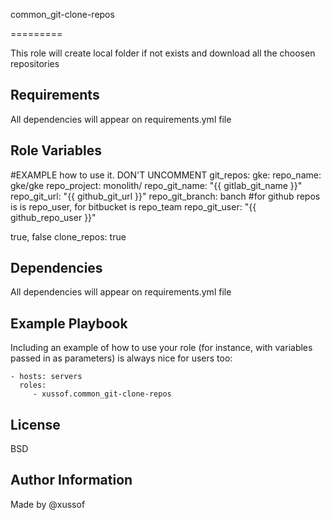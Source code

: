 common_git-clone-repos

=========

This role will create local folder if not exists and download all the choosen repositories

Requirements
------------

All dependencies will appear on requirements.yml file

Role Variables
--------------
#EXAMPLE how to use it. DON'T UNCOMMENT
git_repos:
   gke:
     repo_name: gke/gke
     repo_project: monolith/
     repo_git_name: "{{ gitlab_git_name }}"
     repo_git_url: "{{ github_git_url }}"
     repo_git_branch: banch
     #for github repos is is repo_user, for bitbucket is repo_team
     repo_git_user: "{{ github_repo_user }}"

true, false
clone_repos: true



Dependencies
------------

All dependencies will appear on requirements.yml file

Example Playbook
----------------

Including an example of how to use your role (for instance, with variables passed in as parameters) is always nice for users too:

    - hosts: servers
      roles:
         - xussof.common_git-clone-repos

License
-------

BSD

Author Information
------------------
Made by @xussof
